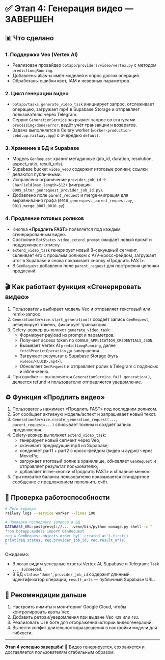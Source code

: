 # ✅ Этап 4: Генерация видео — ЗАВЕРШЕН

## 📊 Что сделано

### 1. Поддержка Veo (Vertex AI)
- Реализован провайдер `botapp/providers/video/vertex.py` с методом `predictLongRunning`.
- Добавлены alias-ы имён моделей и опрос долгих операций.
- Обработаны ошибки квот, IAM и неверных параметров.

### 2. Цикл генерации видео
- `botapp/tasks.generate_video_task` инициирует запрос, отслеживает операцию, загружает mp4 в Supabase Storage и отправляет пользователю через Telegram.
- Сервис `GenerationService` закрывает запрос со статусами `processing/done/error`, ведёт учёт транзакции и возвратов.
- Задача выполняется в Celery worker (`worker-production-cebd.up.railway.app`) с очередью `default`.

### 3. Хранение в БД и Supabase
- Модель `GenRequest` хранит метаданные (job_id, duration, resolution, aspect_ratio, result_urls).
- Supabase bucket `video_veo3` содержит итоговые ролики; ссылки делаются публичными.
- Исправлено ограничение `provider_job_id` → `CharField(max_length=512)` (миграция `0009_alter_genrequest_provider_job_id.py`).
- Добавлено поле `parent_request` и merge-миграция для выравнивания графа (`0010_genrequest_parent_request.py`, `0011_merge_0007_0010.py`).

### 4. Продление готовых роликов
- Кнопка **«Продлить FAST»** появляется под каждым сгенерированным видео.
- Состояние `BotStates.video_extend_prompt` ожидает новый промт и поддерживает отмену.
- `extend_video_task` генерирует новый 8-секундный сегмент, склеивает его с прошлым роликом с A/V-кросс-фейдом, загружает итог в Supabase и снова показывает кнопку «Продлить FAST».
- В `GenRequest` добавлено поле `parent_request` для построения цепочки продлений.

## 🎬 Как работает функция «Сгенерировать видео»

1. Пользователь выбирает модель Veo и отправляет текстовый или remix-запрос.
2. `GenerationService.start_generation()` создаёт запись `GenRequest`, резервирует токены, фиксирует транзакцию.
3. Celery-воркер выполняет `generate_video_task`:
   - Формирует payload из prompt и параметров.
   - Получает access token по `GOOGLE_APPLICATION_CREDENTIALS_JSON`.
   - Вызывает Vertex AI `predictLongRunning`, далее `fetchPredictOperation` до завершения.
   - Загружает результат в Supabase Storage (путь `videos/<UUID>.mp4>`).
   - Обновляет `GenRequest` и отправляет ролик в Telegram с подписью и inline-меню.
4. При ошибке — выполняется `GenerationService.fail_generation()`, делается refund и пользователю отправляется уведомление.

## ♻️ Функция «Продлить видео»

1. Пользователь нажимает «Продлить FAST» под последним роликом.
2. Бот сообщает активную модель/аспект и запрашивает новый текст.
3. `GenerationService.create_generation_request(..., parent_request=...)` списывает токены и создаёт запись продолжения.
4. Celery-воркер выполняет `extend_video_task`:
   - генерирует новый сегмент через Veo;
   - скачивает предыдущий mp4 из Supabase;
   - соединяет part1 + part2 с кросс-фейдом (видео и аудио) через MoviePy;
   - загружает итоговый ролик в хранилище, обновляет `GenRequest` и отправляет результат пользователю;
   - добавляет inline-кнопки «Продлить FAST» и «Главное меню».
5. При нехватке баланса пользователю показывается стандартное сообщение с предложением пополнить счёт.

## 🧪 Проверка работоспособности

```bash
# Логи воркера
railway logs --service worker --lines 100

# Проверка последнего запроса в БД
DATABASE_URL=postgresql://... .venv/bin/python manage.py shell -c "
from botapp.models import GenRequest
req = GenRequest.objects.order_by('-created_at').first()
print(req.status, req.provider_job_id, req.result_urls)
"
```

Ожидаемо:
- В логах видим успешные ответы Vertex AI, Supabase и Telegram: `Task ... succeeded`.
- В БД `status='done'`, `provider_job_id` содержит длинный идентификатор операции, `result_urls` — публичный Supabase URL.

## 🚀 Рекомендации дальше

1. Настроить лимиты и мониторинг Google Cloud, чтобы контролировать квоты Veo.
2. Добавить ретраи/уведомления при выдаче Veo `429` или `403`.
3. Реализовать UI в боте для отображения истории видеогенераций.
4. Вынести конфиг длительности/разрешения в настройки модели для гибкости.

---

**Этап 4 успешно завершён!** 🎉 Видео генерируется, сохраняется и доставляется пользователям стабильным образом.
